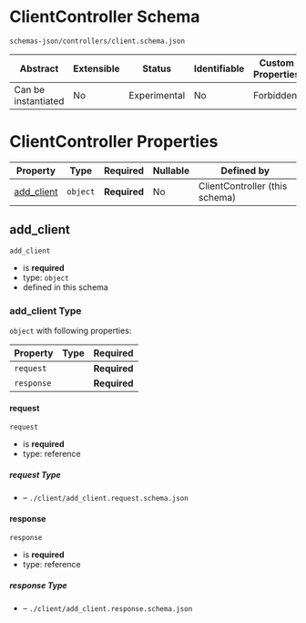 # ClientController Schema

```
schemas-json/controllers/client.schema.json
```

| Abstract            | Extensible | Status       | Identifiable | Custom Properties | Additional Properties | Defined In                                           |
| ------------------- | ---------- | ------------ | ------------ | ----------------- | --------------------- | ---------------------------------------------------- |
| Can be instantiated | No         | Experimental | No           | Forbidden         | Forbidden             | [controllers/client.schema.json](client.schema.json) |

# ClientController Properties

| Property                  | Type     | Required     | Nullable | Defined by                     |
| ------------------------- | -------- | ------------ | -------- | ------------------------------ |
| [add_client](#add_client) | `object` | **Required** | No       | ClientController (this schema) |

## add_client

`add_client`

- is **required**
- type: `object`
- defined in this schema

### add_client Type

`object` with following properties:

| Property   | Type | Required     |
| ---------- | ---- | ------------ |
| `request`  |      | **Required** |
| `response` |      | **Required** |

#### request

`request`

- is **required**
- type: reference

##### request Type

- []() – `./client/add_client.request.schema.json`

#### response

`response`

- is **required**
- type: reference

##### response Type

- []() – `./client/add_client.response.schema.json`
